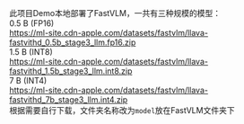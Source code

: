 此项目Demo本地部署了FastVLM，一共有三种规模的模型：  
0.5 B (FP16)  
https://ml-site.cdn-apple.com/datasets/fastvlm/llava-fastvithd_0.5b_stage3_llm.fp16.zip  
1.5 B (INT8)  
https://ml-site.cdn-apple.com/datasets/fastvlm/llava-fastvithd_1.5b_stage3_llm.int8.zip  
7 B (INT4)  
https://ml-site.cdn-apple.com/datasets/fastvlm/llava-fastvithd_7b_stage3_llm.int4.zip  
根据需要自行下载，文件夹名称改为`model`放在FastVLM文件夹下
